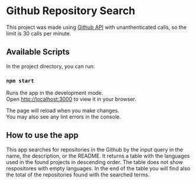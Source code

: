 # Github Repository Search

This project was made using [Github API](https://docs.github.com/en/rest) with unanthenticated calls, so the limit is 30 calls per minute.

## Available Scripts

In the project directory, you can run:

### `npm start`

Runs the app in the development mode.\
Open [http://localhost:3000](http://localhost:3000) to view it in your browser.

The page will reload when you make changes.\
You may also see any lint errors in the console.

## How to use the app

This app searches for repositories in the Github by the input query in the name, the description, or the README. It returns a table with the languages used in the found projects in descending order. The table does not show respositores with empty languages. In the end of the table you will find also the total of the repositories found with the searched terms.
